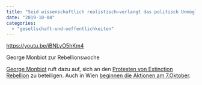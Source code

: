 ```yaml
---
title: "Seid wissenschaftlich realistisch—verlangt das politisch Unmögliche!"
date: "2019-10-04"
categories: 
  - "gesellschaft-und-oeffentlichkeiten"
---
```


https://youtu.be/iBNLyO5hKm4

George Monbiot zur Rebellionswoche

[George Monbiot](https://www.monbiot.com/) ruft dazu auf, sich an den [Protesten von Extinction Rebellion](https://rebellion.earth/international-rebellion/) zu beteiligen. Auch in Wien [beginnen die Aktionen am 7.Oktober](http://xrebellion.at/wir-rebellieren-ab-7-oktober-in-wien-und-weltweit/).
